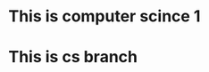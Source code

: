  <html>
   <body>
     <h1>This is  computer scince 1<h1>
       <p>This is cs branch</p>
   </body>
 </html>

